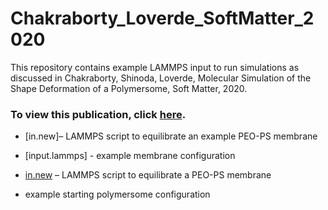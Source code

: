 # Chakraborty_Loverde_SoftMatter_2020
This repository contains example LAMMPS input to run simulations as discussed in Chakraborty, Shinoda, Loverde, Molecular Simulation of the Shape Deformation of a Polymersome, Soft Matter, 2020.
### To view this publication, click [here](https://pubs.rsc.org/en/content/articlelanding/2020/SM/C9SM02165E). 

- [in.new]– LAMMPS script to equilibrate an example PEO-PS membrane
- [input.lammps] - example membrane configuration


  
- [in.new](https://github.com/hall-polymers/published-work/blob/master/2015-seo2015effect/in.diblock) – LAMMPS script to equilibrate a PEO-PS membrane
- example starting polymersome configuration

